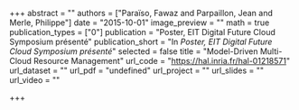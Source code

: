 +++
abstract = ""
authors = ["Paraïso, Fawaz and Parpaillon, Jean and Merle, Philippe"]
date = "2015-10-01"
image_preview = ""
math = true
publication_types = ["0"]
publication = "Poster, EIT Digital Future Cloud Symposium présenté"
publication_short = "In *Poster, EIT Digital Future Cloud Symposium présenté*"
selected = false
title = "Model-Driven Multi-Cloud Resource Management"
url_code = "https://hal.inria.fr/hal-01218571"
url_dataset = ""
url_pdf = "undefined"
url_project = ""
url_slides = ""
url_video = ""

+++
